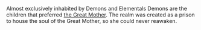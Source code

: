 Almost exclusively inhabited by Demons and Elementals
Demons are the children that preferred [the Great Mother](../Religion/Deities/The%20Mother%20Below.md).
The realm was created as a prison to house the soul of the Great Mother, so she could never reawaken.